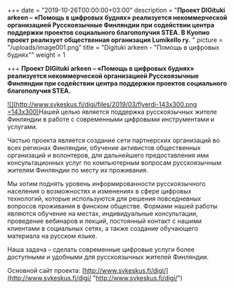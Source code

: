 +++
date = "2019-10-26T00:00:00+03:00"
description = "**Проект DIGituki arkeen – «Помощь в цифровых буднях» реализуется некоммерческой организацией Русскоязычные Финляндии при содействии центра поддержки проектов социального благополучия STEA. В Куопио проект реализует общественная организация Lumikello ry.** "
picture = "/uploads/image001.png"
title = "Digituki arkeen - \"Помощь в цифровых буднях\""
weight = 1

+++
**Проект DIGituki arkeen – «Помощь в цифровых буднях» реализуется некоммерческой организацией Русскоязычные Финляндии при содействии центра поддержки проектов социального благополучия STEA.**

[![](http://www.svkeskus.fi/digi/files/2019/03/flyerdi-143x300.png =143x300)](http://www.svkeskus.fi/digi/files/2019/03/flyerdi.png)Нашей целью является поддержка русскоязычных жителе Финляндии в работе с современными цифровыми инструментами и услугами.

Частью проекта является создание сети партнерских организаций во всех регионах Финляндии, обучение активистов общественных организаций и волонтеров, для дальнейшего предоставления ими консультационных услуг по компьютерным вопросам русскоязычным жителям Финляндии по месту их проживания.

Мы хотим поднять уровень информированности русскоязычного населения о возможностях и изменениях в сфере цифровых технологий, которые используются для решения повседневных вопросов проживания в финском обществе. Формами нашей работы являются обучение на местах, индивидуальные консультации, проведение вебинаров и лекций, постоянный контакт с нашими клиентами в социальных сетях, а также создание обучающего материала на русском языке.

Наша задача – сделать современные цифровые услуги более доступными и удобными для русскоязычных жителей Финляндии.

Основной сайт проекта: [http://www.svkeskus.fi/digi/](http://www.svkeskus.fi/digi/ "http://www.svkeskus.fi/digi/")
